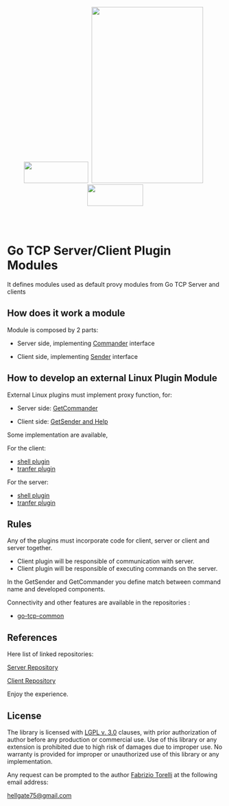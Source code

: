 <p align="center">
<image width="150" height="50" src="images/kube-go.png"></image>&nbsp;
<image width="260" height="410" src="images/golang-logo.png">
&nbsp;<image width="130" height="50" src="images/tls-logo.png"></image>
</p><br/>
<br/>

# Go TCP Server/Client Plugin Modules

It defines modules used as default provy modules from Go TCP Server and clients

## How does it work a module

Module is composed by 2 parts:

* Server side, implementing [Commander](https://github.com/hellgate75/go-tcp-server/blob/master/common/types.go) interface

* Client side, implementing [Sender](https://github.com/hellgate75/go-tcp-client/blob/master/common/types.go) interface


## How to develop an external Linux Plugin Module


External Linux plugins must implement proxy function, for:

* Server side: [GetCommander](https://github.com/hellgate75/go-tcp-server/blob/master/server/proxy/proxy.go)

* Client side: [GetSender and Help](https://github.com/hellgate75/go-tcp-client/blob/master/client/proxy/proxy.go)

Some implementation are available,

For the client:

* [shell plugin](/client/proxy/shell/shell.go)
* [tranfer plugin](/client/proxy/transfer/transfer.go)

For the server:

* [shell plugin](/server/proxy/shell/shell.go)
* [tranfer plugin](/server/proxy/transfer/transfer.go)


## Rules

Any of the plugins must incorporate code for client, server or client and server together.
* Client plugin will be responsible of communication with server.
* Client plugin will be responsible of executing commands on the server.

In the GetSender and GetCommander you define match between command name and developed components.

Connectivity and other features are available in the repositories :

* [go-tcp-common](https://github.com/hellgate75/go-tcp-common)

## References

Here list of linked repositories:

[Server Repository](https://github.com/hellgate75/go-tcp-server)

[Client Repository](https://github.com/hellgate75/go-tcp-client)



Enjoy the experience.



## License

The library is licensed with [LGPL v. 3.0](/LICENSE) clauses, with prior authorization of author before any production or commercial use. Use of this library or any extension is prohibited due to high risk of damages due to improper use. No warranty is provided for improper or unauthorized use of this library or any implementation.

Any request can be prompted to the author [Fabrizio Torelli](https://www.linkedin.com/in/fabriziotorelli) at the following email address:

[hellgate75@gmail.com](mailto:hellgate75@gmail.com)


